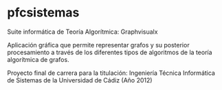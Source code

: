# pfcsistemas
Suite informática de Teoría Algorítmica: Graphvisualx
 
Aplicación gráfica que permite representar grafos y su posterior procesamiento a través de los diferentes tipos de algoritmos de la teoría algorítmica de grafos.

Proyecto final de carrera para la titulación: Ingeniería Técnica Informática de Sistemas de la Universidad de Cádiz (Año 2012)
